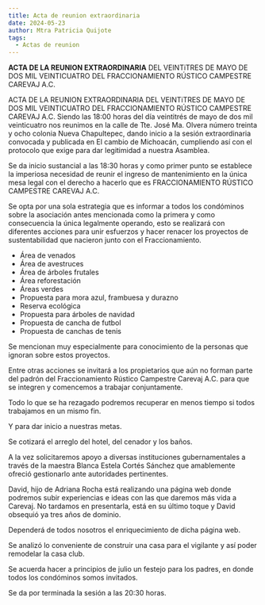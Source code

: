 ```yaml
---
title: Acta de reunion extraordinaria
date: 2024-05-23
author: Mtra Patricia Quijote
tags:
  - Actas de reunion
---
```


**ACTA DE LA REUNION EXTRAORDINARIA** DEL VEINTiTRES DE MAYO DE DOS MIL
VEINTICUATRO DEL FRACCIONAMIENTO RÚSTICO CAMPESTRE CAREVAJ A.C.

<!--more-->

ACTA DE LA REUNION EXTRAORDINARIA DEL VEINTiTRES DE MAYO DE DOS MIL
VEINTICUATRO DEL FRACCIONAMIENTO RÚSTICO CAMPESTRE CAREVAJ A.C.
Siendo las 18:00 horas del día veintitrés de mayo de dos mil veinticuatro nos reunimos
en la calle de Tte. José Ma. Olvera número treinta y ocho colonia Nueva Chapultepec,
dando inicio a la sesión extraordinaria convocada y publicada en El cambio de
Michoacán, cumpliendo así con el protocolo que exige para dar legitimidad a nuestra
Asamblea.

Se da inicio sustancial a las 18:30 horas y como primer punto se establece la imperiosa
necesidad de reunir el ingreso de mantenimiento en la única mesa legal con el derecho
a hacerlo que es FRACCIONAMIENTO RÚSTICO CAMPESTRE CAREVAJ A.C.

Se opta por una sola estrategia que es informar a todos los condóminos sobre la
asociación antes mencionada como la primera y como consecuencia la única
legalmente operando, esto se realizará con diferentes acciones para unir esfuerzos y
hacer renacer los proyectos de sustentabilidad que nacieron junto con el
Fraccionamiento.

* Área de venados
* Área de avestruces
* Área de árboles frutales
* Área reforestación
* Áreas verdes
* Propuesta para mora azul, frambuesa y durazno
* Reserva ecológica
* Propuesta para árboles de navidad
* Propuesta de cancha de futbol
* Propuesta de canchas de tenis

Se mencionan muy especialmente para conocimiento de la personas que ignoran
sobre estos proyectos.

Entre otras acciones se invitará a los propietarios que aún no forman parte del padrón
del Fraccionamiento Rústico Campestre Carevaj A.C. para que se integren y
comencemos a trabajar conjuntamente.

Todo lo que se ha rezagado podremos recuperar en menos tiempo si todos trabajamos
en un mismo fin.

Y para dar inicio a nuestras metas.

Se cotizará el arreglo del hotel, del cenador y los baños.

A la vez solicitaremos apoyo a diversas instituciones gubernamentales a través de la
maestra Blanca Estela Cortés Sánchez que amablemente ofreció gestionarlo ante
autoridades pertinentes.

David, hijo de Adriana Rocha está realizando una página web donde podremos subir
experiencias e ideas con las que daremos más vida a Carevaj. No tardamos en
presentarla, está en su último toque y David obsequió ya tres años de dominio.

Dependerá de todos nosotros el enriquecimiento de dicha página web.

Se analizó lo conveniente de construir una casa para el vigilante y así poder remodelar
la casa club.

Se acuerda hacer a principios de julio un festejo para los padres, en donde todos los
condóminos somos invitados.

Se da por terminada la sesión a las 20:30 horas.


